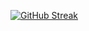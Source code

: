 [![GitHub Streak](https://streak-stats.demolab.com?user=MihhailLastovski&theme=tokyonight)](https://git.io/streak-stats)
